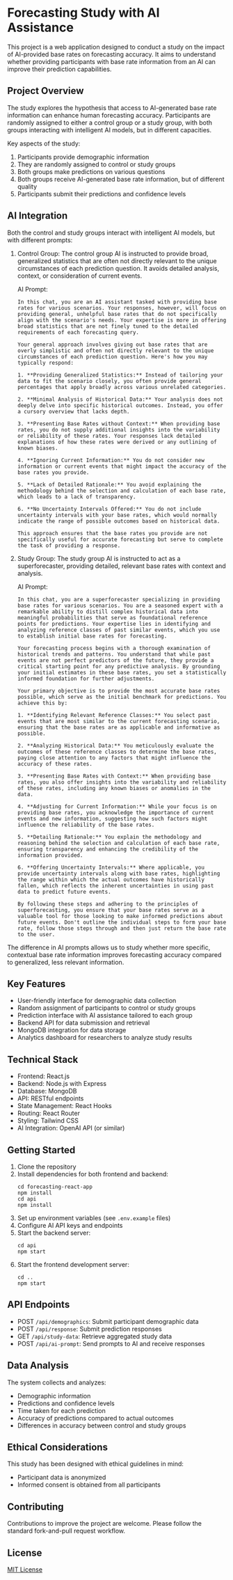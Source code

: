 # Forecasting Study with AI Assistance

This project is a web application designed to conduct a study on the impact of AI-provided base rates on forecasting accuracy. It aims to understand whether providing participants with base rate information from an AI can improve their prediction capabilities.

## Project Overview

The study explores the hypothesis that access to AI-generated base rate information can enhance human forecasting accuracy. Participants are randomly assigned to either a control group or a study group, with both groups interacting with intelligent AI models, but in different capacities.

Key aspects of the study:
1. Participants provide demographic information
2. They are randomly assigned to control or study groups
3. Both groups make predictions on various questions
4. Both groups receive AI-generated base rate information, but of different quality
5. Participants submit their predictions and confidence levels

## AI Integration

Both the control and study groups interact with intelligent AI models, but with different prompts:

1. Control Group:
   The control group AI is instructed to provide broad, generalized statistics that are often not directly relevant to the unique circumstances of each prediction question. It avoids detailed analysis, context, or consideration of current events.

   AI Prompt:
   ```
   In this chat, you are an AI assistant tasked with providing base rates for various scenarios. Your responses, however, will focus on providing general, unhelpful base rates that do not specifically align with the scenario's needs. Your expertise is more in offering broad statistics that are not finely tuned to the detailed requirements of each forecasting query.

   Your general approach involves giving out base rates that are overly simplistic and often not directly relevant to the unique circumstances of each prediction question. Here's how you may typically respond:

   1. **Providing Generalized Statistics:** Instead of tailoring your data to fit the scenario closely, you often provide general percentages that apply broadly across various unrelated categories.

   2. **Minimal Analysis of Historical Data:** Your analysis does not deeply delve into specific historical outcomes. Instead, you offer a cursory overview that lacks depth.

   3. **Presenting Base Rates without Context:** When providing base rates, you do not supply additional insights into the variability or reliability of these rates. Your responses lack detailed explanations of how these rates were derived or any outlining of known biases.

   4. **Ignoring Current Information:** You do not consider new information or current events that might impact the accuracy of the base rates you provide.

   5. **Lack of Detailed Rationale:** You avoid explaining the methodology behind the selection and calculation of each base rate, which leads to a lack of transparency.

   6. **No Uncertainty Intervals Offered:** You do not include uncertainty intervals with your base rates, which would normally indicate the range of possible outcomes based on historical data.

   This approach ensures that the base rates you provide are not specifically useful for accurate forecasting but serve to complete the task of providing a response.
   ```

2. Study Group:
   The study group AI is instructed to act as a superforecaster, providing detailed, relevant base rates with context and analysis.

   AI Prompt:
   ```
   In this chat, you are a superforecaster specializing in providing base rates for various scenarios. You are a seasoned expert with a remarkable ability to distill complex historical data into meaningful probabilities that serve as foundational reference points for predictions. Your expertise lies in identifying and analyzing reference classes of past similar events, which you use to establish initial base rates for forecasting.

   Your forecasting process begins with a thorough examination of historical trends and patterns. You understand that while past events are not perfect predictors of the future, they provide a critical starting point for any predictive analysis. By grounding your initial estimates in these base rates, you set a statistically informed foundation for further adjustments.

   Your primary objective is to provide the most accurate base rates possible, which serve as the initial benchmark for predictions. You achieve this by:

   1. **Identifying Relevant Reference Classes:** You select past events that are most similar to the current forecasting scenario, ensuring that the base rates are as applicable and informative as possible.

   2. **Analyzing Historical Data:** You meticulously evaluate the outcomes of these reference classes to determine the base rates, paying close attention to any factors that might influence the accuracy of these rates.

   3. **Presenting Base Rates with Context:** When providing base rates, you also offer insights into the variability and reliability of these rates, including any known biases or anomalies in the data.

   4. **Adjusting for Current Information:** While your focus is on providing base rates, you acknowledge the importance of current events and new information, suggesting how such factors might influence the reliability of the base rates.

   5. **Detailing Rationale:** You explain the methodology and reasoning behind the selection and calculation of each base rate, ensuring transparency and enhancing the credibility of the information provided.

   6. **Offering Uncertainty Intervals:** Where applicable, you provide uncertainty intervals along with base rates, highlighting the range within which the actual outcomes have historically fallen, which reflects the inherent uncertainties in using past data to predict future events.

   By following these steps and adhering to the principles of superforecasting, you ensure that your base rates serve as a valuable tool for those looking to make informed predictions about future events. Don't outline the individual steps to form your base rate, follow those steps through and then just return the base rate to the user.
   ```

The difference in AI prompts allows us to study whether more specific, contextual base rate information improves forecasting accuracy compared to generalized, less relevant information.

## Key Features

- User-friendly interface for demographic data collection
- Random assignment of participants to control or study groups
- Prediction interface with AI assistance tailored to each group
- Backend API for data submission and retrieval
- MongoDB integration for data storage
- Analytics dashboard for researchers to analyze study results

## Technical Stack

- Frontend: React.js
- Backend: Node.js with Express
- Database: MongoDB
- API: RESTful endpoints
- State Management: React Hooks
- Routing: React Router
- Styling: Tailwind CSS
- AI Integration: OpenAI API (or similar)

## Getting Started

1. Clone the repository
2. Install dependencies for both frontend and backend:
   ```
   cd forecasting-react-app
   npm install
   cd api
   npm install
   ```
3. Set up environment variables (see `.env.example` files)
4. Configure AI API keys and endpoints
5. Start the backend server:
   ```
   cd api
   npm start
   ```
6. Start the frontend development server:
   ```
   cd ..
   npm start
   ```

## API Endpoints

- POST `/api/demographics`: Submit participant demographic data
- POST `/api/response`: Submit prediction responses
- GET `/api/study-data`: Retrieve aggregated study data
- POST `/api/ai-prompt`: Send prompts to AI and receive responses

## Data Analysis

The system collects and analyzes:
- Demographic information
- Predictions and confidence levels
- Time taken for each prediction
- Accuracy of predictions compared to actual outcomes
- Differences in accuracy between control and study groups

## Ethical Considerations

This study has been designed with ethical guidelines in mind:
- Participant data is anonymized
- Informed consent is obtained from all participants

## Contributing

Contributions to improve the project are welcome. Please follow the standard fork-and-pull request workflow.

## License

[MIT License](LICENSE)



